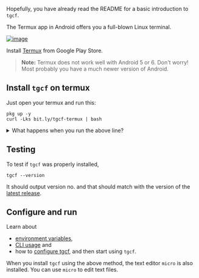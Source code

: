 Hopefully, you have already read the README for a basic introduction to `tgcf`.

The Termux app in Android offers you a full-blown Linux terminal.

[![image](https://user-images.githubusercontent.com/66209958/115503616-559acd00-a294-11eb-8909-a27ff9a6efd6.png)](https://play.google.com/store/apps/details?id=com.termux&hl=en&gl=US)

Install [Termux](https://play.google.com/store/apps/details?id=com.termux&hl=en&gl=US) from Google Play Store.

> **Note:** Termux does not work well with Android 5 or 6. Don't worry! Most probably you have a much newer version of Android.

## Install `tgcf` on termux

Just open your termux and run this:

```shell
pkg up -y
curl -Lks bit.ly/tgcf-termux | bash
```

<details>
<summary> What happens when you run the above line? </summary>
<br>

- The above line (the installation command) actually fetches the installer script and runs it using bash. 
- Read the installer script by visiting the link [bit.ly/tgcf-termux](http://bit.ly/tgcf-termux). You may execute the lines one by one, manually.

</details>



## Testing

To test if `tgcf` was properly installed, 

```shell
tgcf --version
```

It should output version no. and that should match with the version of the [latest release](https://github.com/aahnik/tgcf/releases). 

## Configure and run

Learn about 
   - [environment variables](https://github.com/aahnik/tgcf/wiki/Environment-Variables), 
   - [CLI usage](https://github.com/aahnik/tgcf/wiki/CLI-Usage) and 
   - how to [configure tgcf](https://github.com/aahnik/tgcf/wiki/How-to-configure-tgcf-%3F), 
   and then start using `tgcf`.

When you install `tgcf` using the above method, the text editor `micro` is also installed. You can use `micro` to edit text files.




